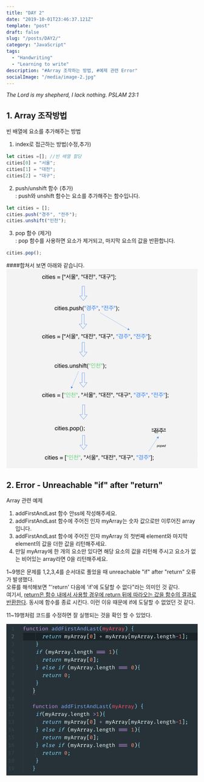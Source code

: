```yaml
---
title: "DAY 2"
date: "2019-10-01T23:46:37.121Z"
template: "post"
draft: false
slug: "/posts/DAY2/"
category: "JavaScript"
tags:
  - "Handwriting"
  - "Learning to write"
description: "#Array 조작하는 방법, #예제 관련 Error"
socialImage: "/media/image-2.jpg"
---
```


*The Lord is my shepherd, I lack nothing. PSLAM 23:1*

## 1. Array 조작방법

빈 배열에 요소를 추가해주는 방법

1. index로 접근하는 방법(수정,추가)

```js
let cities =[]; //빈 배열 할당
cities[0] = "서울";
cities[1] = "대전";
cities[2] = "대구";
```

2. push/unshift 함수 (추가)
<br>: push와 unshift 함수는 요소를 추가해주는 함수입니다.

```js
let cities = [];
cities.push("경주", "전주");
cities.unshift("인천");
```

3. pop 함수 (제거)<br>
: pop 함수를 사용하면  요소가 제거되고,  마지막 요소의 값을 반환합니다.
```js
cities.pop();
```
####합쳐서 보면 아래와 같습니다.
![Nulla faucibus vestibulum eros in tempus. Vestibulum tempor imperdiet velit nec dapibus](/media/DAY2_1.png)


## 2. Error -  Unreachable "if" after "return"
Array 관련 예제

1. addFirstAndLast 함수 안ss에 작성해주세요.
2. addFirstAndLast 함수에 주어진 인자 myArray는 숫자 값으로만 이루어진 array 입니다.
3. addFirstAndLast 함수에 주어진 인자 myArray 의 첫번째 element와 마지막 element의 값을 더한 값을 리턴해주세요.  
4. 만일 myArray에 한 개의 요소만 있다면 해당 요소의 값을 리턴해 주시고 요소가 없는 비어있는 array라면 0을 리턴해주세요.


1~9행은 문제를 1,2,3,4를 순서대로 풀었을 때 unreachable "if" after "return" 오류가 발생했다.  
오류를 해석해보면 "'return' 다음에 'if'에 도달할 수 없다"라는 의미인 것 같다.   
여기서, <u>return은 함수 내에서 사용할 경우에 return 뒤에 따라오는 값을 함수의 결과로 반환한다</u>. 
동시에 함수를 종료 시킨다. 이런 이유 때문에 if에 도달할 수 없었던 것 같다.

11~19행처럼 코드를 수정하면 잘 실행되는 것을 확인 할 수 있었다.

![Nulla faucibus vestibulum eros in tempus. Vestibulum tempor imperdiet velit nec dapibus](/media/DAY2_3.png)
